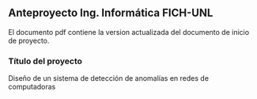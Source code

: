 ## Anteproyecto Ing. Informática FICH-UNL
El documento pdf contiene la version actualizada del documento de inicio de proyecto.

### Título del proyecto
Diseño de un sistema de detección de anomalías en redes de computadoras
